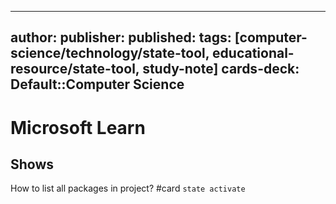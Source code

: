 
---
author: 
publisher: 
published: 
tags: [computer-science/technology/state-tool, educational-resource/state-tool, study-note] 
cards-deck: Default::Computer Science
---

# Microsoft Learn

## Shows

How to list all packages in project? #card
`state activate`